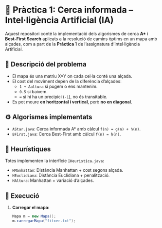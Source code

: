 # 🤖 Pràctica 1: Cerca informada – Intel·ligència Artificial (IA)

Aquest repositori conté la implementació dels algorismes de cerca **A\*** i **Best-First Search** aplicats a la resolució de camins òptims en un mapa amb alçades, com a part de la **Pràctica 1** de l’assignatura d’Intel·ligència Artificial.

## 🧩 Descripció del problema

- El mapa és una matriu X×Y on cada cel·la conté una alçada.
- El cost del moviment depèn de la diferència d’alçades:
  - `1 + Δaltura` si pugem o ens mantenim.
  - `0.5` si baixem.
  - `∞` si hi ha un precipici (`-1`), no és transitable.
- Es pot moure **en horitzontal i vertical**, però **no en diagonal**.

## ⚙️ Algorismes implementats

- `AStar.java`: Cerca informada A* amb càlcul `f(n) = g(n) + h(n)`.
- `BFirst.java`: Cerca Best-First amb càlcul `f(n) = h(n)`.

## 🧠 Heurístiques

Totes implementen la interfície `IHeuristica.java`:

- `HManhattan`: Distància Manhattan + cost segons alçada.
- `HEuclidiana`: Distància Euclidiana + penalització.
- `HAltura`: Manhattan + variació d’alçades.

## 🧪 Execució

1. **Carregar el mapa:**
   ```java
   Mapa m = new Mapa();
   m.carregarMapa("fitxer.txt");
